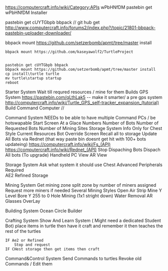 https://computercraft.info/wiki/Category:APIs
wPbHNfDM
pastebin get wPbHNfDM Installer

pastebin get cUYTGbpb bbpack // git hub get http://www.computercraft.info/forums2/index.php?/topic/21801-bbpack-pastebin-uploader-downloader/

bbpack mount https://github.com/setzerbomb/apmt/tree/master install


    bbpack mount https://github.com/kaseyawolf2/TurtleProject 


    pastebin get cUYTGbpb bbpack
    bbpack mount https://github.com/setzerbomb/apmt/tree/master install
    cp install\turtle turtle
    mv turtle\startup startup
    reboot




Starter System
    Wait till requred resources / mine for them
    Builds GPS System https://pastebin.com/qLthLak5 -- make it smarter/ a pre gps system http://computercraft.info/wiki/Turtle_GPS_self-tracker_expansion_(tutorial)
    Build Command Computer // 



Command System
    NEEDs to be able to have multiple Command PCs / be hotswapable
    Start Screen
        At a Glace Numbers
            Number of Bots
            Number of Requested Bots
            Number of Mining Sites
        Storage System Info
            Only for Chest Style 
            Current Resources
        Bot Override Screen
            Recall all to storage
            Update All Bots via Rednet (that way paste bin doesnt get hit with 100+ bots updateing) https://computercraft.info/wiki/Fs_(API) https://computercraft.info/wiki/Rednet_(API)
            Stop Dispaching Bots
            Dispach All bots (To upgrade)
    Handheld PC View
    AR View

Storage System
    Ask what system it should use
        Chest
        Advanced Peripherals Required  
            AE2
            Refined Storage
            
Mining System
    Get mining zone
        split zone by number of miners assigned
        Request more miners if needed
    Several Mining Styles
        Open Air Strip Mine
        Y Level Bore
        Y 255 to 0 Hole Mining (1x1 stright down)
        Water Removal
    AR Glasses OverLay

Building System
    Ocean Circle Builder 

Crafting System
    Show And Learn System ( Might need a dedicated Student Bot)
        place items in turtle then have it craft and remember it
        then teaches the rest of the turtles    
    
    
    IF Ae2 or Refined 
        Stop and request 
    IF CHest storage then get items then craft



Command&Control System
    Send Commands to turtles
    Revoke old Commands / Edit them 


